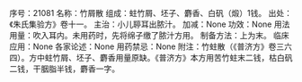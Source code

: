 序号：21081
名称：竹屑散
组成：蛀竹屑、坯子、麝香、白矾（煅）1钱。
出处：《朱氏集验方》卷十一。
主治：小儿聤耳出脓汁。
加减：None
功效：None
用法用量：吹入耳内。未用药时，先将绵子缴了脓汁方用。
制备方法：上为末。
临床应用：None
各家论述：None
用药禁忌：None
附注：竹蛀散（《普济方》卷三六四）。方中蛀竹屑、坯子、麝香用量原缺。《普济方》本方用苦竹蛀末二钱，枯白矾二钱，干胭脂半钱，麝香一字。
